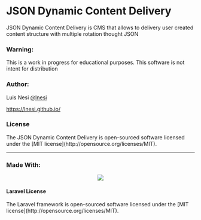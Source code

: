 <h1>JSON Dynamic Content Delivery</h1>
<p> JSON Dynamic Content Delivery is CMS that allows to delivery user created content structure with multiple rotation thought JSON </p>
<h3>Warning:</h3>
<p>This is a work in progress for educational purposes. This software is not intent for distribution</p>
<h3>Author:</h3>
<p>Luis Nesi <a href="https://twitter.com/lnesi" target="_blank">@lnesi</a></p>
<p><a href='https://lnesi.github.io/' target="_blank">https://lnesi.github.io/</a></p>
<h3>License</h3>
<p>The JSON Dynamic Content Delivery is open-sourced software licensed under the [MIT license](http://opensource.org/licenses/MIT).</p>
<hr>
<h3>Made With:</h3>
<p align="center"><img src="https://laravel.com/assets/img/components/logo-laravel.svg"></p>
<h4>Laravel License</h4>
<p>The Laravel framework is open-sourced software licensed under the [MIT license](http://opensource.org/licenses/MIT).</p>
